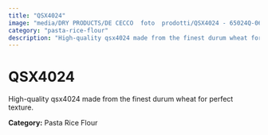 ```yaml
---
title: "QSX4024"
image: "media/DRY PRODUCTS/DE CECCO  foto  prodotti/QSX4024 - 65024Q-06.jpg"
category: "pasta-rice-flour"
description: "High-quality qsx4024 made from the finest durum wheat for perfect texture."
---
```


# QSX4024

High-quality qsx4024 made from the finest durum wheat for perfect texture.

**Category:** Pasta Rice Flour
